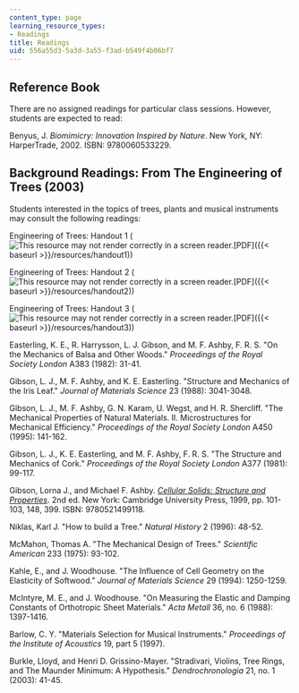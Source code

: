 ```yaml
---
content_type: page
learning_resource_types:
- Readings
title: Readings
uid: 556a55d3-5a3d-3a55-f3ad-b549f4b06bf7
---
```


Reference Book
--------------

There are no assigned readings for particular class sessions. However, students are expected to read:

Benyus, J. _Biomimicry: Innovation Inspired by Nature_. New York, NY: HarperTrade, 2002. ISBN: 9780060533229.

Background Readings: From The Engineering of Trees (2003)
---------------------------------------------------------

Students interested in the topics of trees, plants and musical instruments may consult the following readings:

Engineering of Trees: Handout 1 (![This resource may not render correctly in a screen reader.](/images/inacessible.gif)[PDF]({{< baseurl >}}/resources/handout1))

Engineering of Trees: Handout 2 (![This resource may not render correctly in a screen reader.](/images/inacessible.gif)[PDF]({{< baseurl >}}/resources/handout2))

Engineering of Trees: Handout 3 (![This resource may not render correctly in a screen reader.](/images/inacessible.gif)[PDF]({{< baseurl >}}/resources/handout3))

Easterling, K. E., R. Harrysson, L. J. Gibson, and M. F. Ashby, F. R. S. "On the Mechanics of Balsa and Other Woods." _Proceedings of the Royal Society London_ A383 (1982): 31-41.

Gibson, L. J., M. F. Ashby, and K. E. Easterling. "Structure and Mechanics of the Iris Leaf." _Journal of Materials Science_ 23 (1988): 3041-3048.

Gibson, L. J., M. F. Ashby, G. N. Karam, U. Wegst, and H. R. Shercliff. "The Mechanical Properties of Natural Materials. II. Microstructures for Mechanical Efficiency." _Proceedings of the Royal Society London_ A450 (1995): 141-162.

Gibson, L. J., K. E. Easterling, and M. F. Ashby, F. R. S. "The Structure and Mechanics of Cork." _Proceedings of the Royal Society London_ A377 (1981): 99-117.

Gibson, Lorna J., and Michael F. Ashby. _[Cellular Solids: Structure and Properties](http://www.cambridge.org/uk/catalogue/catalogue.asp?isbn=0521499119)_. 2nd ed. New York: Cambridge University Press, 1999, pp. 101-103, 148, 399. ISBN: 9780521499118.

Niklas, Karl J. "How to build a Tree." _Natural History_ 2 (1996): 48-52.

McMahon, Thomas A. "The Mechanical Design of Trees." _Scientific American_ 233 (1975): 93-102.

Kahle, E., and J. Woodhouse. "The Influence of Cell Geometry on the Elasticity of Softwood." _Journal of Materials Science_ 29 (1994): 1250-1259.

McIntyre, M. E., and J. Woodhouse. "On Measuring the Elastic and Damping Constants of Orthotropic Sheet Materials." _Acta Metall_ 36, no. 6 (1988): 1397-1416.

Barlow, C. Y. "Materials Selection for Musical Instruments." _Proceedings of the Institute of Acoustics_ 19, part 5 (1997).

Burkle, Lloyd, and Henri D. Grissino-Mayer. "Stradivari, Violins, Tree Rings, and The Maunder Minimum: A Hypothesis." _Dendrochronologia_ 21, no. 1 (2003): 41-45.